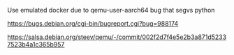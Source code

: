 Use emulated docker due to qemu-user-aarch64 bug that segvs python

https://bugs.debian.org/cgi-bin/bugreport.cgi?bug=988174

https://salsa.debian.org/steev/qemu/-/commit/002f2d7f4e5e2b3a871d52337523b4a1c365b957
